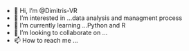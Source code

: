 - 👋 Hi, I’m @Dimitris-VR
- 👀 I’m interested in ...data analysis and managment process
- 🌱 I’m currently learning ...Python and R
- 💞️ I’m looking to collaborate on ...
- 📫 How to reach me ...

<!---
Dimitris-VR/Dimitris-VR is a ✨ special ✨ repository because its `README.md` (this file) appears on your GitHub profile.
You can click the Preview link to take a look at your changes.
--->
